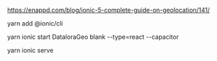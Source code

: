 https://enappd.com/blog/ionic-5-complete-guide-on-geolocation/141/

yarn add @ionic/cli

yarn ionic start DataloraGeo blank --type=react --capacitor

yarn ionic serve
